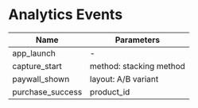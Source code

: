 # Analytics Events

| Name | Parameters |
| ---- | ---------- |
| app_launch | - |
| capture_start | method: stacking method |
| paywall_shown | layout: A/B variant |
| purchase_success | product_id |
